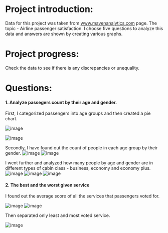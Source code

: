 # Project introduction:
Data for this project was taken from www.mavenanalytics.com page. The topic - Airline passenger satisfaction. I choose five questions to analyze this data and answers are shown by creating various graphs.

# Project progress:
Check the data to see if there is any discrepancies or unequality.

# Questions:
#### 1. Analyze passegers count by their age and gender.
   First, I categorized passengers into age groups and then created a pie chart.
   
   ![image](https://github.com/user-attachments/assets/0ca9b282-fb9c-4a15-84b9-c05981ff0f45)
   
![image](https://github.com/user-attachments/assets/1be4f17a-f341-41a5-a8f6-5e7e6aca10d2)

Secondly, I have found out the count of people in each age group by their gender.
![image](https://github.com/user-attachments/assets/6591ea28-ec2d-45ad-afd3-352a179550d2)
![image](https://github.com/user-attachments/assets/5b4019ad-ff74-48ff-a666-474ec6d85062)

I went further and analyzed how many people by age and gender are in different types of cabin class - business, economy and economy plus.
![image](https://github.com/user-attachments/assets/5aca9683-2a00-4f71-b3a8-eadf9e1bbe4e)
![image](https://github.com/user-attachments/assets/f2331315-cd64-49ed-8b8e-de20e2386d3d)
![image](https://github.com/user-attachments/assets/f2d180b5-a1b5-4e8f-a44c-7d4f15e01ba1)

#### 2. The best and the worst given service
   I found out the average score of all the services that passengers voted for.
   
   ![image](https://github.com/user-attachments/assets/13c0742a-6ec0-404c-80df-582f97125a18)
![image](https://github.com/user-attachments/assets/cfa2d2aa-c4f9-4bcc-b827-fa32df996a38)

Then separated only least and most voted service.

![image](https://github.com/user-attachments/assets/8dfed2d8-ddb5-4925-a017-1ba4505b96b2)




